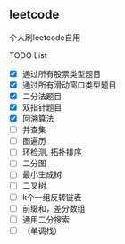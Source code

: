## leetcode
个人刷leetcode自用

TODO List

- [x] 通过所有股票类型题目
- [x] 通过所有滑动窗口类型题目
- [x] 二分法题目
- [x] 双指针题目
- [x] 回溯算法
- [ ] 并查集
- [ ] 图遍历
- [ ] 环检测, 拓扑排序
- [ ] 二分图
- [ ] 最小生成树
- [ ] 二叉树
- [ ] k个一组反转链表
- [ ] 前缀和，差分数组
- [ ] 通用二分搜索
- [ ] （单调栈）
